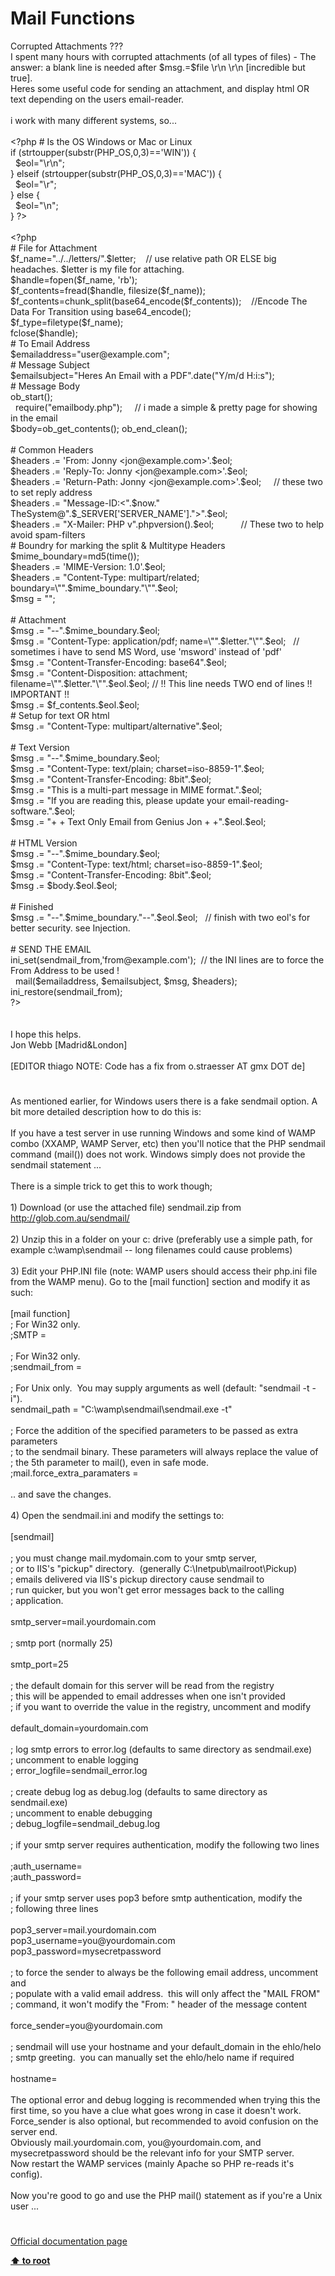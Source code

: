 # Mail Functions




<div class="phpcode"><span class="html">
Corrupted Attachments ???
<br>I spent many hours with corrupted attachments (of all types of files) - The answer: a blank line is needed after $msg.=$file \r\n \r\n [incredible but true].
<br>Heres some useful code for sending an attachment, and display html OR text depending on the users email-reader.
<br>
<br>i work with many different systems, so...
<br>
<br><span class="default">&lt;?php </span><span class="comment"># Is the OS Windows or Mac or Linux
<br></span><span class="keyword">if (</span><span class="default">strtoupper</span><span class="keyword">(</span><span class="default">substr</span><span class="keyword">(</span><span class="default">PHP_OS</span><span class="keyword">,</span><span class="default">0</span><span class="keyword">,</span><span class="default">3</span><span class="keyword">)==</span><span class="string">&apos;WIN&apos;</span><span class="keyword">)) {
<br>&#xA0; </span><span class="default">$eol</span><span class="keyword">=</span><span class="string">&quot;\r\n&quot;</span><span class="keyword">;
<br>} elseif (</span><span class="default">strtoupper</span><span class="keyword">(</span><span class="default">substr</span><span class="keyword">(</span><span class="default">PHP_OS</span><span class="keyword">,</span><span class="default">0</span><span class="keyword">,</span><span class="default">3</span><span class="keyword">)==</span><span class="string">&apos;MAC&apos;</span><span class="keyword">)) {
<br>&#xA0; </span><span class="default">$eol</span><span class="keyword">=</span><span class="string">&quot;\r&quot;</span><span class="keyword">; 
<br>} else {
<br>&#xA0; </span><span class="default">$eol</span><span class="keyword">=</span><span class="string">&quot;\n&quot;</span><span class="keyword">; 
<br>} </span><span class="default">?&gt;
<br></span>
<br><span class="default">&lt;?php
<br></span><span class="comment"># File for Attachment
<br></span><span class="default">$f_name</span><span class="keyword">=</span><span class="string">&quot;../../letters/&quot;</span><span class="keyword">.</span><span class="default">$letter</span><span class="keyword">;&#xA0; &#xA0; </span><span class="comment">// use relative path OR ELSE big headaches. $letter is my file for attaching.
<br></span><span class="default">$handle</span><span class="keyword">=</span><span class="default">fopen</span><span class="keyword">(</span><span class="default">$f_name</span><span class="keyword">, </span><span class="string">&apos;rb&apos;</span><span class="keyword">);
<br></span><span class="default">$f_contents</span><span class="keyword">=</span><span class="default">fread</span><span class="keyword">(</span><span class="default">$handle</span><span class="keyword">, </span><span class="default">filesize</span><span class="keyword">(</span><span class="default">$f_name</span><span class="keyword">));
<br></span><span class="default">$f_contents</span><span class="keyword">=</span><span class="default">chunk_split</span><span class="keyword">(</span><span class="default">base64_encode</span><span class="keyword">(</span><span class="default">$f_contents</span><span class="keyword">));&#xA0; &#xA0; </span><span class="comment">//Encode The Data For Transition using base64_encode();
<br></span><span class="default">$f_type</span><span class="keyword">=</span><span class="default">filetype</span><span class="keyword">(</span><span class="default">$f_name</span><span class="keyword">);
<br></span><span class="default">fclose</span><span class="keyword">(</span><span class="default">$handle</span><span class="keyword">);
<br></span><span class="comment"># To Email Address
<br></span><span class="default">$emailaddress</span><span class="keyword">=</span><span class="string">&quot;user@example.com&quot;</span><span class="keyword">;
<br></span><span class="comment"># Message Subject
<br></span><span class="default">$emailsubject</span><span class="keyword">=</span><span class="string">&quot;Heres An Email with a PDF&quot;</span><span class="keyword">.</span><span class="default">date</span><span class="keyword">(</span><span class="string">&quot;Y/m/d H:i:s&quot;</span><span class="keyword">);
<br></span><span class="comment"># Message Body
<br></span><span class="default">ob_start</span><span class="keyword">();
<br>&#xA0; require(</span><span class="string">&quot;emailbody.php&quot;</span><span class="keyword">);&#xA0; &#xA0;&#xA0; </span><span class="comment">// i made a simple &amp; pretty page for showing in the email
<br></span><span class="default">$body</span><span class="keyword">=</span><span class="default">ob_get_contents</span><span class="keyword">(); </span><span class="default">ob_end_clean</span><span class="keyword">();
<br>
<br></span><span class="comment"># Common Headers
<br></span><span class="default">$headers </span><span class="keyword">.= </span><span class="string">&apos;From: Jonny &lt;jon@example.com&gt;&apos;</span><span class="keyword">.</span><span class="default">$eol</span><span class="keyword">;
<br></span><span class="default">$headers </span><span class="keyword">.= </span><span class="string">&apos;Reply-To: Jonny &lt;jon@example.com&gt;&apos;</span><span class="keyword">.</span><span class="default">$eol</span><span class="keyword">; 
<br></span><span class="default">$headers </span><span class="keyword">.= </span><span class="string">&apos;Return-Path: Jonny &lt;jon@example.com&gt;&apos;</span><span class="keyword">.</span><span class="default">$eol</span><span class="keyword">;&#xA0; &#xA0;&#xA0; </span><span class="comment">// these two to set reply address
<br></span><span class="default">$headers </span><span class="keyword">.= </span><span class="string">&quot;Message-ID:&lt;&quot;</span><span class="keyword">.</span><span class="default">$now</span><span class="keyword">.</span><span class="string">&quot; TheSystem@&quot;</span><span class="keyword">.</span><span class="default">$_SERVER</span><span class="keyword">[</span><span class="string">&apos;SERVER_NAME&apos;</span><span class="keyword">].</span><span class="string">&quot;&gt;&quot;</span><span class="keyword">.</span><span class="default">$eol</span><span class="keyword">;
<br></span><span class="default">$headers </span><span class="keyword">.= </span><span class="string">&quot;X-Mailer: PHP v&quot;</span><span class="keyword">.</span><span class="default">phpversion</span><span class="keyword">().</span><span class="default">$eol</span><span class="keyword">;&#xA0; &#xA0; &#xA0; &#xA0; &#xA0;&#xA0; </span><span class="comment">// These two to help avoid spam-filters
<br># Boundry for marking the split &amp; Multitype Headers
<br></span><span class="default">$mime_boundary</span><span class="keyword">=</span><span class="default">md5</span><span class="keyword">(</span><span class="default">time</span><span class="keyword">());
<br></span><span class="default">$headers </span><span class="keyword">.= </span><span class="string">&apos;MIME-Version: 1.0&apos;</span><span class="keyword">.</span><span class="default">$eol</span><span class="keyword">; 
<br></span><span class="default">$headers </span><span class="keyword">.= </span><span class="string">&quot;Content-Type: multipart/related; boundary=\&quot;&quot;</span><span class="keyword">.</span><span class="default">$mime_boundary</span><span class="keyword">.</span><span class="string">&quot;\&quot;&quot;</span><span class="keyword">.</span><span class="default">$eol</span><span class="keyword">; 
<br></span><span class="default">$msg </span><span class="keyword">= </span><span class="string">&quot;&quot;</span><span class="keyword">;
<br>
<br></span><span class="comment"># Attachment
<br></span><span class="default">$msg </span><span class="keyword">.= </span><span class="string">&quot;--&quot;</span><span class="keyword">.</span><span class="default">$mime_boundary</span><span class="keyword">.</span><span class="default">$eol</span><span class="keyword">;
<br></span><span class="default">$msg </span><span class="keyword">.= </span><span class="string">&quot;Content-Type: application/pdf; name=\&quot;&quot;</span><span class="keyword">.</span><span class="default">$letter</span><span class="keyword">.</span><span class="string">&quot;\&quot;&quot;</span><span class="keyword">.</span><span class="default">$eol</span><span class="keyword">;&#xA0;&#xA0; </span><span class="comment">// sometimes i have to send MS Word, use &apos;msword&apos; instead of &apos;pdf&apos;
<br></span><span class="default">$msg </span><span class="keyword">.= </span><span class="string">&quot;Content-Transfer-Encoding: base64&quot;</span><span class="keyword">.</span><span class="default">$eol</span><span class="keyword">;
<br></span><span class="default">$msg </span><span class="keyword">.= </span><span class="string">&quot;Content-Disposition: attachment; filename=\&quot;&quot;</span><span class="keyword">.</span><span class="default">$letter</span><span class="keyword">.</span><span class="string">&quot;\&quot;&quot;</span><span class="keyword">.</span><span class="default">$eol</span><span class="keyword">.</span><span class="default">$eol</span><span class="keyword">; </span><span class="comment">// !! This line needs TWO end of lines !! IMPORTANT !!
<br></span><span class="default">$msg </span><span class="keyword">.= </span><span class="default">$f_contents</span><span class="keyword">.</span><span class="default">$eol</span><span class="keyword">.</span><span class="default">$eol</span><span class="keyword">;
<br></span><span class="comment"># Setup for text OR html
<br></span><span class="default">$msg </span><span class="keyword">.= </span><span class="string">&quot;Content-Type: multipart/alternative&quot;</span><span class="keyword">.</span><span class="default">$eol</span><span class="keyword">; 
<br>
<br></span><span class="comment"># Text Version
<br></span><span class="default">$msg </span><span class="keyword">.= </span><span class="string">&quot;--&quot;</span><span class="keyword">.</span><span class="default">$mime_boundary</span><span class="keyword">.</span><span class="default">$eol</span><span class="keyword">;
<br></span><span class="default">$msg </span><span class="keyword">.= </span><span class="string">&quot;Content-Type: text/plain; charset=iso-8859-1&quot;</span><span class="keyword">.</span><span class="default">$eol</span><span class="keyword">;
<br></span><span class="default">$msg </span><span class="keyword">.= </span><span class="string">&quot;Content-Transfer-Encoding: 8bit&quot;</span><span class="keyword">.</span><span class="default">$eol</span><span class="keyword">;
<br></span><span class="default">$msg </span><span class="keyword">.= </span><span class="string">&quot;This is a multi-part message in MIME format.&quot;</span><span class="keyword">.</span><span class="default">$eol</span><span class="keyword">;
<br></span><span class="default">$msg </span><span class="keyword">.= </span><span class="string">&quot;If you are reading this, please update your email-reading-software.&quot;</span><span class="keyword">.</span><span class="default">$eol</span><span class="keyword">;
<br></span><span class="default">$msg </span><span class="keyword">.= </span><span class="string">&quot;+ + Text Only Email from Genius Jon + +&quot;</span><span class="keyword">.</span><span class="default">$eol</span><span class="keyword">.</span><span class="default">$eol</span><span class="keyword">;
<br>
<br></span><span class="comment"># HTML Version
<br></span><span class="default">$msg </span><span class="keyword">.= </span><span class="string">&quot;--&quot;</span><span class="keyword">.</span><span class="default">$mime_boundary</span><span class="keyword">.</span><span class="default">$eol</span><span class="keyword">;
<br></span><span class="default">$msg </span><span class="keyword">.= </span><span class="string">&quot;Content-Type: text/html; charset=iso-8859-1&quot;</span><span class="keyword">.</span><span class="default">$eol</span><span class="keyword">;
<br></span><span class="default">$msg </span><span class="keyword">.= </span><span class="string">&quot;Content-Transfer-Encoding: 8bit&quot;</span><span class="keyword">.</span><span class="default">$eol</span><span class="keyword">;
<br></span><span class="default">$msg </span><span class="keyword">.= </span><span class="default">$body</span><span class="keyword">.</span><span class="default">$eol</span><span class="keyword">.</span><span class="default">$eol</span><span class="keyword">;
<br>
<br></span><span class="comment"># Finished
<br></span><span class="default">$msg </span><span class="keyword">.= </span><span class="string">&quot;--&quot;</span><span class="keyword">.</span><span class="default">$mime_boundary</span><span class="keyword">.</span><span class="string">&quot;--&quot;</span><span class="keyword">.</span><span class="default">$eol</span><span class="keyword">.</span><span class="default">$eol</span><span class="keyword">;&#xA0;&#xA0; </span><span class="comment">// finish with two eol&apos;s for better security. see Injection.
<br>
<br># SEND THE EMAIL
<br></span><span class="default">ini_set</span><span class="keyword">(</span><span class="default">sendmail_from</span><span class="keyword">,</span><span class="string">&apos;from@example.com&apos;</span><span class="keyword">);&#xA0; </span><span class="comment">// the INI lines are to force the From Address to be used !
<br>&#xA0; </span><span class="default">mail</span><span class="keyword">(</span><span class="default">$emailaddress</span><span class="keyword">, </span><span class="default">$emailsubject</span><span class="keyword">, </span><span class="default">$msg</span><span class="keyword">, </span><span class="default">$headers</span><span class="keyword">); 
<br></span><span class="default">ini_restore</span><span class="keyword">(</span><span class="default">sendmail_from</span><span class="keyword">);
<br></span><span class="default">?&gt;
<br></span>
<br>
<br>I hope this helps.
<br>Jon Webb [Madrid&amp;London]
<br>
<br>[EDITOR thiago NOTE: Code has a fix from o.straesser AT gmx DOT de]</span>
</div>
  

#


<div class="phpcode"><span class="html">
As mentioned earlier, for Windows users there is a fake sendmail option. A bit more detailed description how to do this is:<br><br>If you have a test server in use running Windows and some kind of WAMP combo (XXAMP, WAMP Server, etc) then you&apos;ll notice that the PHP sendmail command (mail()) does not work. Windows simply does not provide the sendmail statement ...<br><br>There is a simple trick to get this to work though;<br><br>1) Download (or use the attached file) sendmail.zip from <a href="http://glob.com.au/sendmail/" rel="nofollow" target="_blank">http://glob.com.au/sendmail/</a><br><br>2) Unzip this in a folder on your c: drive (preferably use a simple path, for example c:\wamp\sendmail -- long filenames could cause problems)<br><br>3) Edit your PHP.INI file (note: WAMP users should access their php.ini file from the WAMP menu). Go to the [mail function] section and modify it as such:<br><br>[mail function]<br>; For Win32 only.<br>;SMTP =<br><br>; For Win32 only.<br>;sendmail_from =<br><br>; For Unix only.&#xA0; You may supply arguments as well (default: &quot;sendmail -t -i&quot;).<br>sendmail_path = &quot;C:\wamp\sendmail\sendmail.exe -t&quot;<br><br>; Force the addition of the specified parameters to be passed as extra parameters<br>; to the sendmail binary. These parameters will always replace the value of<br>; the 5th parameter to mail(), even in safe mode.<br>;mail.force_extra_paramaters =<br><br>.. and save the changes.<br><br>4) Open the sendmail.ini and modify the settings to:<br><br>[sendmail]<br><br>; you must change mail.mydomain.com to your smtp server,<br>; or to IIS&apos;s &quot;pickup&quot; directory.&#xA0; (generally C:\Inetpub\mailroot\Pickup)<br>; emails delivered via IIS&apos;s pickup directory cause sendmail to<br>; run quicker, but you won&apos;t get error messages back to the calling<br>; application.<br><br>smtp_server=mail.yourdomain.com<br><br>; smtp port (normally 25)<br><br>smtp_port=25<br><br>; the default domain for this server will be read from the registry<br>; this will be appended to email addresses when one isn&apos;t provided<br>; if you want to override the value in the registry, uncomment and modify<br><br>default_domain=yourdomain.com<br><br>; log smtp errors to error.log (defaults to same directory as sendmail.exe)<br>; uncomment to enable logging<br>; error_logfile=sendmail_error.log<br><br>; create debug log as debug.log (defaults to same directory as sendmail.exe)<br>; uncomment to enable debugging<br>; debug_logfile=sendmail_debug.log<br><br>; if your smtp server requires authentication, modify the following two lines<br><br>;auth_username=<br>;auth_password=<br><br>; if your smtp server uses pop3 before smtp authentication, modify the<br>; following three lines<br><br>pop3_server=mail.yourdomain.com<br>pop3_username=you@yourdomain.com<br>pop3_password=mysecretpassword<br><br>; to force the sender to always be the following email address, uncomment and<br>; populate with a valid email address.&#xA0; this will only affect the &quot;MAIL FROM&quot;<br>; command, it won&apos;t modify the &quot;From: &quot; header of the message content<br><br>force_sender=you@yourdomain.com<br><br>; sendmail will use your hostname and your default_domain in the ehlo/helo<br>; smtp greeting.&#xA0; you can manually set the ehlo/helo name if required<br><br>hostname=<br><br>The optional error and debug logging is recommended when trying this the first time, so you have a clue what goes wrong in case it doesn&apos;t work.<br>Force_sender is also optional, but recommended to avoid confusion on the server end.<br>Obviously mail.yourdomain.com, you@yourdomain.com, and mysecretpassword should be the relevant info for your SMTP server.<br>Now restart the WAMP services (mainly Apache so PHP re-reads it&apos;s config).<br><br>Now you&apos;re good to go and use the PHP mail() statement as if you&apos;re a Unix user ...</span>
</div>
  

#

[Official documentation page](https://www.php.net/manual/en/ref.mail.php)

**[⬆ to root](/)**